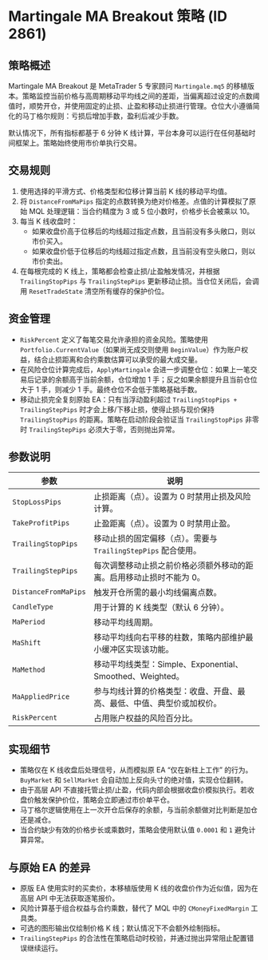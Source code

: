 # Martingale MA Breakout 策略 (ID 2861)

## 策略概述

Martingale MA Breakout 是 MetaTrader 5 专家顾问 `Martingale.mq5` 的移植版本。策略监控当前价格与高周期移动平均线之间的差距，当偏离超过设定的点数阈值时，顺势开仓，并使用固定的止损、止盈和移动止损进行管理。仓位大小遵循简化的马丁格尔规则：亏损后增加手数，盈利后减少手数。

默认情况下，所有指标都基于 6 分钟 K 线计算，平台本身可以运行在任何基础时间框架上。策略始终使用市价单执行交易。

## 交易规则

1. 使用选择的平滑方式、价格类型和位移计算当前 K 线的移动平均值。
2. 将 `DistanceFromMaPips` 指定的点数转换为绝对价格差。点值的计算模拟了原始 MQL 处理逻辑：当合约精度为 3 或 5 位小数时，价格步长会被乘以 10。
3. 每当 K 线收盘时：
   - 如果收盘价高于位移后的均线超过指定点数，且当前没有多头敞口，则以市价买入。
   - 如果收盘价低于位移后的均线超过指定点数，且当前没有空头敞口，则以市价卖出。
4. 在每根完成的 K 线上，策略都会检查止损/止盈触发情况，并根据 `TrailingStopPips` 与 `TrailingStepPips` 更新移动止损。当仓位关闭后，会调用 `ResetTradeState` 清空所有缓存的保护价位。

## 资金管理

- `RiskPercent` 定义了每笔交易允许承担的资金风险。策略使用 `Portfolio.CurrentValue`（如果尚无成交则使用 `BeginValue`）作为账户权益，结合止损距离和合约乘数估算可以承受的最大成交量。
- 在风险仓位计算完成后，`ApplyMartingale` 会进一步调整仓位：如果上一笔交易后记录的余额高于当前余额，仓位增加 1 手；反之如果余额提升且当前仓位大于 1 手，则减少 1 手。最终仓位不会低于策略基础手数。
- 移动止损完全复刻原始 EA：只有当浮动盈利超过 `TrailingStopPips + TrailingStepPips` 时才会上移/下移止损，使得止损与现价保持 `TrailingStopPips` 的距离。策略在启动阶段会验证当 `TrailingStopPips` 非零时 `TrailingStepPips` 必须大于零，否则抛出异常。

## 参数说明

| 参数 | 说明 |
|------|------|
| `StopLossPips` | 止损距离（点）。设置为 0 时禁用止损及风险计算。 |
| `TakeProfitPips` | 止盈距离（点）。设置为 0 时禁用止盈。 |
| `TrailingStopPips` | 移动止损的固定偏移（点）。需要与 `TrailingStepPips` 配合使用。 |
| `TrailingStepPips` | 每次调整移动止损之前价格必须额外移动的距离。启用移动止损时不能为 0。 |
| `DistanceFromMaPips` | 触发开仓所需的最小均线偏离点数。 |
| `CandleType` | 用于计算的 K 线类型（默认 6 分钟）。 |
| `MaPeriod` | 移动平均线周期。 |
| `MaShift` | 移动平均线向右平移的柱数，策略内部维护最小缓冲区实现该功能。 |
| `MaMethod` | 移动平均线类型：Simple、Exponential、Smoothed、Weighted。 |
| `MaAppliedPrice` | 参与均线计算的价格类型：收盘、开盘、最高、最低、中值、典型价或加权价。 |
| `RiskPercent` | 占用账户权益的风险百分比。 |

## 实现细节

- 策略仅在 K 线收盘后处理信号，从而模拟原 EA “仅在新柱上工作” 的行为。`BuyMarket` 和 `SellMarket` 会自动加上反向头寸的绝对值，实现仓位翻转。
- 由于高层 API 不直接托管止损/止盈，代码内部会根据收盘价模拟执行。若收盘价触发保护价位，策略会立即通过市价单平仓。
- 马丁格尔逻辑使用在上一次开仓后保存的余额，与当前余额做对比判断是加仓还是减仓。
- 当合约缺少有效的价格步长或乘数时，策略会使用默认值 `0.0001` 和 `1` 避免计算异常。

## 与原始 EA 的差异

- 原版 EA 使用实时的买卖价，本移植版使用 K 线的收盘价作为近似值，因为在高层 API 中无法获取逐笔报价。
- 风险计算基于组合权益与合约乘数，替代了 MQL 中的 `CMoneyFixedMargin` 工具类。
- 可选的图形输出仅绘制价格 K 线；默认情况下不会额外绘制指标。
- `TrailingStepPips` 的合法性在策略启动时校验，并通过抛出异常阻止配置错误继续运行。

